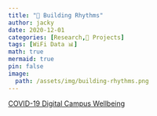 ```yaml
---
title: "🚧 Building Rhythms"
author: jacky
date: 2020-12-01
categories: [Research,🚧 Projects]
tags: [WiFi Data 📊]
math: true
mermaid: true
pin: false
image:
  path: /assets/img/building-rhythms.png
---
```


[COVID-19 Digital Campus Wellbeing](https://www.tudelft.nl/en/covid/wellbeing/#c658811)